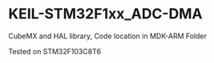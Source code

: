 # KEIL-STM32F1xx_ADC-DMA
CubeMX and HAL library, Code location in MDK-ARM Folder

Tested on STM32F103C8T6
